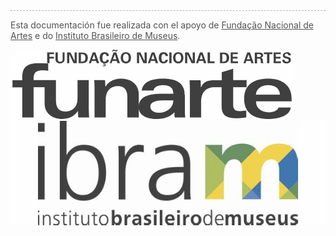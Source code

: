 <div style='opacity: 0.75; border-top: 1px dashed #9f9f9f;'>

Esta documentación fue realizada con el apoyo de [Fundação Nacional de Artes](https://www.funarte.gov.br/) e do [Instituto Brasileiro de Museus](https://www.gov.br/museus/pt-br).

![Logo da FUNARTE](/_assets/images/logo_funarte.png ":size=200")
![Logo do IBRAM](/_assets/images/logo_ibram.jpeg ":size=180")

</div>
